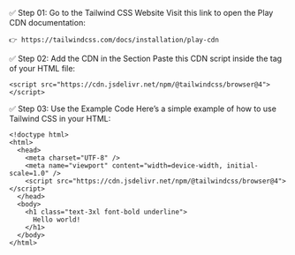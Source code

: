 ✅ Step 01: Go to the Tailwind CSS Website
Visit this link to open the Play CDN documentation:

```
👉 https://tailwindcss.com/docs/installation/play-cdn

```

✅ Step 02: Add the CDN in the <head> Section
Paste this CDN script inside the <head> tag of your HTML file:

```
<script src="https://cdn.jsdelivr.net/npm/@tailwindcss/browser@4"></script>

```

✅ Step 03: Use the Example Code
Here’s a simple example of how to use Tailwind CSS in your HTML:

```
<!doctype html>
<html>
  <head>
    <meta charset="UTF-8" />
    <meta name="viewport" content="width=device-width, initial-scale=1.0" />
    <script src="https://cdn.jsdelivr.net/npm/@tailwindcss/browser@4"></script>
  </head>
  <body>
    <h1 class="text-3xl font-bold underline">
      Hello world!
    </h1>
  </body>
</html>

```
